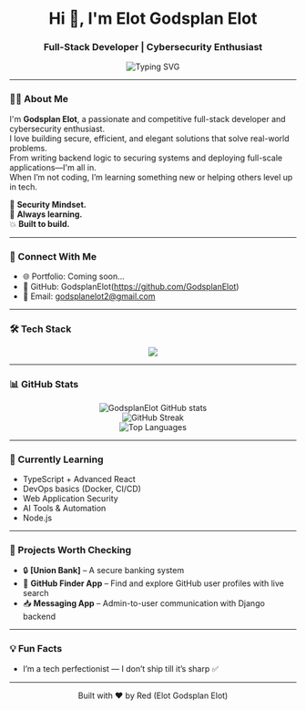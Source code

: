 <h1 align="center">Hi 👋, I'm Elot Godsplan Elot</h1>
<h3 align="center">Full-Stack Developer | Cybersecurity Enthusiast</h3>

<p align="center">
  <img src="https://readme-typing-svg.demolab.com?font=Fira+Code&size=22&pause=1000&center=true&width=435&lines=Full-Stack+Web+Developer;Cybersecurity+Enthusiast;Passionate+About+Tech+%F0%9F%92%BB;Backend+Focused+%7C+Frontend+Capable;Lifelong+Learner+%E2%9C%A8" alt="Typing SVG" />
</p>

---

### 👨‍💻 About Me

I'm **Godsplan Elot**, a passionate and competitive full-stack developer and cybersecurity enthusiast.  
I love building secure, efficient, and elegant solutions that solve real-world problems.  
From writing backend logic to securing systems and deploying full-scale applications—I'm all in.  
When I’m not coding, I’m learning something new or helping others level up in tech.  

🔐 **Security Mindset.**  
🧠 **Always learning.**  
💥 **Built to build.**

---

### 🚀 Connect With Me

- 🌐 Portfolio: Coming soon...
- 💼 GitHub: GodsplanElot(https://github.com/GodsplanElot)
- 📧 Email: godsplanelot2@gmail.com


---

### 🛠️ Tech Stack

<p align="center">
  <img src="https://skillicons.dev/icons?i=html,css,js,ts,react,nextjs,tailwind,nodejs,express,mongodb,python,django,postgresql,git,github,vscode,vercel,linux,bash" />
</p>

---

### 📊 GitHub Stats

<p align="center">
  <img src="https://github-readme-stats.vercel.app/api?username=GodsplanElot&show_icons=true&theme=tokyonight" alt="GodsplanElot GitHub stats" />
  <br />
  <img src="https://github-readme-streak-stats.herokuapp.com/?user=GodsplanElot&theme=tokyonight" alt="GitHub Streak" />
  <br />
  <img src="https://github-readme-stats.vercel.app/api/top-langs/?username=GodsplanElot&layout=compact&theme=tokyonight" alt="Top Languages" />
</p>

---

### 🧠 Currently Learning

- TypeScript + Advanced React
- DevOps basics (Docker, CI/CD)
- Web Application Security
- AI Tools & Automation
- Node.js

---

### 📁 Projects Worth Checking

- 🔒 **[Union Bank]** – A secure banking system
- 🔎 **GitHub Finder App** – Find and explore GitHub user profiles with live search  
- 📥 **Messaging App** – Admin-to-user communication with Django backend  

---

### 💡 Fun Facts

- I’m a tech perfectionist — I don’t ship till it’s sharp ✅  

---

<p align="center">Built with ❤️ by Red (Elot Godsplan Elot)</p>
